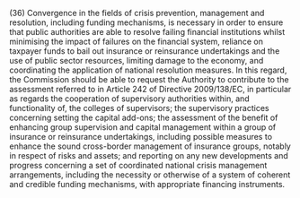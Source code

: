 (36) Convergence in the fields of crisis prevention, management and resolution, including funding mechanisms, is necessary in order to ensure that public authorities are able to resolve failing financial institutions whilst minimising the impact of failures on the financial system, reliance on taxpayer funds to bail out insurance or reinsurance undertakings and the use of public sector resources, limiting damage to the economy, and coordinating the application of national resolution measures. In this regard, the Commission should be able to request the Authority to contribute to the assessment referred to in Article 242 of Directive 2009/138/EC, in particular as regards the cooperation of supervisory authorities within, and functionality of, the colleges of supervisors; the supervisory practices concerning setting the capital add-ons; the assessment of the benefit of enhancing group supervision and capital management within a group of insurance or reinsurance undertakings, including possible measures to enhance the sound cross-border management of insurance groups, notably in respect of risks and assets; and reporting on any new developments and progress concerning a set of coordinated national crisis management arrangements, including the necessity or otherwise of a system of coherent and credible funding mechanisms, with appropriate financing instruments.